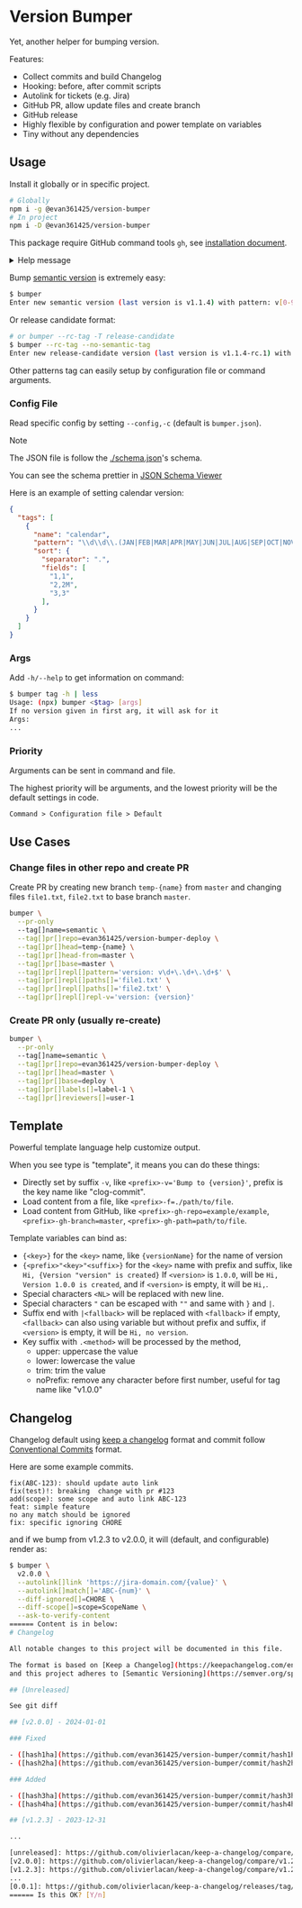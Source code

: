 # Version Bumper

Yet, another helper for bumping version.

Features:

- Collect commits and build Changelog
- Hooking: before, after commit scripts
- Autolink for tickets (e.g. Jira)
- GitHub PR, allow update files and create branch
- GitHub release
- Highly flexible by configuration and power template on variables
- Tiny without any dependencies

## Usage

Install it globally or in specific project.

```bash
# Globally
npm i -g @evan361425/version-bumper
# In project
npm i -D @evan361425/version-bumper
```

This package require GitHub command tools `gh`,
see [installation document](https://github.com/cli/cli?tab=readme-ov-file#installation).

<details>
<summary>Help message</summary>

```bash
$ bumper help
Usage: (npx) bumper <command|$tag> [args]
Commands
        version Show latest version of this package
        help    Show this message
        $tag    Specific version to bump

Args:
        --help,-h    Show available arguments
        --version,-V Show versio
```

</details>

Bump [semantic version](https://semver.org/) is extremely easy:

```bash
$ bumper
Enter new semantic version (last version is v1.1.4) with pattern: v[0-9]+\.[0-9]+\.[0-9]+
```

Or release candidate format:

```bash
# or bumper --rc-tag -T release-candidate
$ bumper --rc-tag --no-semantic-tag
Enter new release-candidate version (last version is v1.1.4-rc.1) with pattern: v[0-9]+\.[0-9]+\.[0-9]+-rc\.[0-9]+
```

Other patterns tag can easily setup by configuration file or command arguments.

### Config File

Read specific config by setting `--config,-c` (default is `bumper.json`).

> [!Note]
>
> The JSON file is follow the [./schema.json](schema.json)'s schema.
>
> You can see the schema prettier in [JSON Schema Viewer](https://json-schema.app/view/%23/%23%2Fproperties%2Fdeps?url=https%3A%2F%2Fraw.githubusercontent.com%2Fevan361425%2Fversion-bumper%2Fmaster%2Fschema.json)

Here is an example of setting calendar version:

```json
{
  "tags": [
    {
      "name": "calendar",
      "pattern": "\\d\\d\\.(JAN|FEB|MAR|APR|MAY|JUN|JUL|AUG|SEP|OCT|NOV|DEC)\\.\\d+",
      "sort": {
        "separator": ".",
        "fields": [
          "1,1",
          "2,2M",
          "3,3"
        ],
      }
    }
  ]
}
```

### Args

Add `-h/--help` to get information on command:

```bash
$ bumper tag -h | less
Usage: (npx) bumper <$tag> [args]
If no version given in first arg, it will ask for it
Args:
...
```

### Priority

Arguments can be sent in command and file.

The highest priority will be arguments,
and the lowest priority will be the default settings in code.

```txt
Command > Configuration file > Default
```

## Use Cases

### Change files in other repo and create PR

Create PR by creating new branch `temp-{name}` from `master`
and changing files `file1.txt`, `file2.txt` to base branch `master`.

```bash
bumper \
  --pr-only
  --tag[]name=semantic \
  --tag[]pr[]repo=evan361425/version-bumper-deploy \
  --tag[]pr[]head=temp-{name} \
  --tag[]pr[]head-from=master \
  --tag[]pr[]base=master \
  --tag[]pr[]repl[]pattern='version: v\d+\.\d+\.\d+$' \
  --tag[]pr[]repl[]paths[]='file1.txt' \
  --tag[]pr[]repl[]paths[]='file2.txt' \
  --tag[]pr[]repl[]repl-v='version: {version}'
```

### Create PR only (usually re-create)

```bash
bumper \
  --pr-only
  --tag[]name=semantic \
  --tag[]pr[]repo=evan361425/version-bumper-deploy \
  --tag[]pr[]head=master \
  --tag[]pr[]base=deploy \
  --tag[]pr[]labels[]=label-1 \
  --tag[]pr[]reviewers[]=user-1
```

## Template

Powerful template language help customize output.

When you see type is "template", it means you can do these things:

- Directly set by suffix `-v`, like `<prefix>-v='Bump to {version}'`,
  prefix is the key name like "clog-commit".
- Load content from a file, like `<prefix>-f=./path/to/file`.
- Load content from GitHub, like `<prefix>-gh-repo=example/example`,
  `<prefix>-gh-branch=master`, `<prefix>-gh-path=path/to/file`.

Template variables can bind as:

- `{<key>}` for the `<key>` name, like `{versionName}` for the name of version
- `{<prefix>"<key>"<suffix>}` for the `<key>` name with prefix and suffix,
  like `Hi, {Version "version" is created}`
  If `<version>` is `1.0.0`,
  will be `Hi, Version 1.0.0 is created`,
  and if `<version>` is empty, it will be `Hi,`.
- Special characters `<NL>` will be replaced with new line.
- Special characters `"` can be escaped with `""` and same with `}` and `|`.
- Suffix end with `|<fallback>` will be replaced with `<fallback>` if empty,
  `<fallback>` can also using variable but without prefix and suffix,
  if `<version>` is empty, it will be `Hi, no version`.
- Key suffix with `.<method>` will be processed by the method,
  - upper: uppercase the value
  - lower: lowercase the value
  - trim: trim the value
  - noPrefix: remove any character before first number, useful for tag name like "v1.0.0"

## Changelog

Changelog default using [keep a changelog](https://keepachangelog.com/en/1.0.0/) format
and commit follow [Conventional Commits](https://www.conventionalcommits.org/en/v1.0.0/) format.

Here are some example commits.

```text
fix(ABC-123): should update auto link
fix(test)!: breaking  change with pr #123
add(scope): some scope and auto link ABC-123
feat: simple feature
no any match should be ignored
fix: specific ignoring CHORE
```

and if we bump from v1.2.3 to v2.0.0, it will (default, and configurable) render as:

```bash
$ bumper \
  v2.0.0 \
  --autolink[]link 'https://jira-domain.com/{value}' \
  --autolink[]match[]='ABC-{num}' \
  --diff-ignored[]=CHORE \
  --diff-scope[]=scope=ScopeName \
  --ask-to-verify-content
====== Content is in below:
# Changelog

All notable changes to this project will be documented in this file.

The format is based on [Keep a Changelog](https://keepachangelog.com/en/1.1.0/),
and this project adheres to [Semantic Versioning](https://semver.org/spec/v2.0.0.html).

## [Unreleased]

See git diff

## [v2.0.0] - 2024-01-01

### Fixed

- ([hash1ha](https://github.com/evan361425/version-bumper/commit/hash1hash1hash1hash1)|[ABC-123](https://jira-domain.com/ABC-123)) should update auto link - @wu0dj2k7ao3
- ([hash2ha](https://github.com/evan361425/version-bumper/commit/hash2hash2hash2hash2)) test: breaking change with pr - @wu0dj2k7ao3

### Added

- ([hash3ha](https://github.com/evan361425/version-bumper/commit/hash3hash3hash3hash3)|[ABC-123](https://jira-domain.com/ABC-123)) ScopeName: some scope and auto link - @wu0dj2k7ao3
- ([hash4ha](https://github.com/evan361425/version-bumper/commit/hash4hash4hash4hash4)) simple feature - @wu0dj2k7ao3

## [v1.2.3] - 2023-12-31

...

[unreleased]: https://github.com/olivierlacan/keep-a-changelog/compare/v2.0.0...HEAD
[v2.0.0]: https://github.com/olivierlacan/keep-a-changelog/compare/v1.2.3...v2.0.0
[v1.2.3]: https://github.com/olivierlacan/keep-a-changelog/compare/v1.2.2...v1.2.3
...
[0.0.1]: https://github.com/olivierlacan/keep-a-changelog/releases/tag/v0.0.1
====== Is this OK? [Y/n]
```
